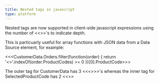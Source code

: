 ```yaml
---
title: Nested tags in javascript
type: platform
---
```


Nested tags are now supported in client-side javascript expressions using the number of &lt;&lt;&gt;&gt;'s to indicate depth.

This is particuarly useful for array functions with JSON data from a Data Source element, for example:

&lt;&lt;&lt;CustomerData.Orders.filter(function(order) { return &apos;<<SelectedProductCode>>&apos;.indexOf(order.ProductCodes) >= 0 })[0].ProductCode&gt;&gt;&gt;

The outer tag for CustomerData has 3 &lt;&lt;&lt;&gt;&gt;&gt;'s whereas the inner tag for SelectedProductCode has 2 &lt;&lt;&gt;&gt;